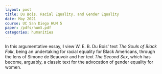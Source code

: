 ```yaml
---
layout: post
title: Du Bois, Racial Equality, and Gender Equality
date: May 2021
course: UC San Diego HUM 5
paper: /pdfs/hum5.pdf
categories: humanities
---
```

In this argumentative essay, I view W. E. B. Du Bois' text <em>The Souls of Black Folk</em>, being an undertaking for racial equality for Black Americans, through the lens of Simone de Beauvoir and her text <em>The Second Sex</em>, which has become, arguably, a classic text for the advocation of gender equality for women.